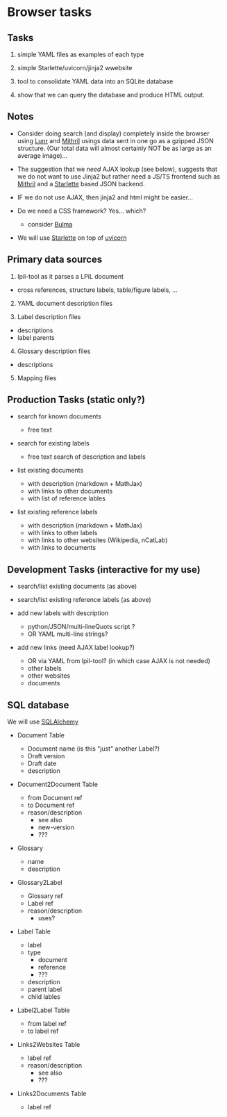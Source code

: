 # Browser tasks

## Tasks

1. simple YAML files as examples of each type

2. simple Starlette/uvicorn/jinja2 wwebsite

3. tool to consolidate YAML data into an SQLite database

4. show that we can query the database and produce HTML output.

## Notes

- Consider doing search (and display) completely inside the browser using
  [Lunr](https://lunrjs.com/) and [Mithril](https://mithril.js.org/) usings
  data sent in one go as a gzipped JSON structure. (Our total data will
  almost certainly NOT be as large as an average image)...

- The suggestion that we *need* AJAX lookup (see below), suggests that we
  do not want to use Jinja2 but rather need a JS/TS frontend such as
  [Mithril](https://mithril.js.org/) and a
  [Starlette](https://www.starlette.io/) based JSON backend.

- IF we do not use AJAX, then jinja2 and html might be easier...

- Do we need a CSS framework? Yes... which?
  - consider [Bulma](https://bulma.io/)

- We will use [Starlette](https://www.starlette.io/) on top of
  [uvicorn](https://www.uvicorn.org/)

## Primary data sources

1. lpil-tool as it parses a LPiL document
  - cross references, structure labels, table/figure labels, ...

2. YAML document description files

3. Label description files
  - descriptions
  - label parents

4. Glossary description files
  - descriptions

5. Mapping files

## Production Tasks (static only?)

- search for known documents
  - free text

- search for existing labels
  - free text search of description and labels

- list existing documents
  - with description (markdown + MathJax)
  - with links to other documents
  - with list of reference lables

- list existing reference labels
  - with description (markdown + MathJax)
  - with links to other labels
  - with links to other websites (Wikipedia, nCatLab)
  - with links to documents

## Development Tasks (interactive for my use)

- search/list existing documents (as above)

- search/list existing reference labels (as above)

- add new labels with description
  - python/JSON/multi-lineQuots script ?
  - OR YAML multi-line strings?

- add new links (need AJAX label lookup?)
  - OR via YAML from lpil-tool? (in which case AJAX is not needed)
  - other labels
  - other websites
  - documents

## SQL database

We will use [SQLAlchemy](https://www.sqlalchemy.org/)

- Document Table
  - Document name (is this "just" another Label?)
  - Draft version
  - Draft date
  - description

- Document2Document Table
  - from Document ref
  - to Document ref
  - reason/description
  	- see also
  	- new-version
  	- ???

- Glossary
  - name
  - description

- Glossary2Label
  - Glossary ref
  - Label ref
  - reason/description
    - uses?

- Label Table
  - label
  - type
    - document
    - reference
    - ???
  - description
  - parent label
  - child lables

- Label2Label Table
	- from label ref
	- to label ref

- Links2Websites Table
	- label ref
  - reason/description
  	- see also
  	- ???

- Links2Documents Table
	- label ref

